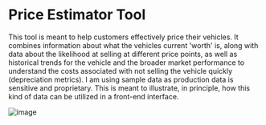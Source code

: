 # Price Estimator Tool

This tool is meant to help customers effectively price their vehicles. It combines information about what the vehicles current 'worth' is, along with data about the likelihood at selling at different price points, as well as historical trends for the vehicle and the broader market performance to understand the costs associated with not selling the vehicle quickly (depreciation metrics). I am using sample data as production data is sensitive and proprietary. This is meant to illustrate, in principle, how this kind of data can be utilized in a front-end interface. 

![image](https://github.com/dillonalexander/Price-Estimator-Tool/assets/101664530/0678b50d-f774-4b46-ba67-b50018c01d28)
